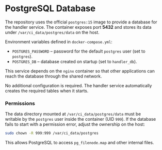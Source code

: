 # PostgreSQL Database

The repository uses the official `postgres:15` image to provide a database for the handler service. The container exposes port **5432** and stores its data under `/var/ci_data/postgres/data` on the host.

Environment variables defined in `docker-compose.yml`:

- `POSTGRES_PASSWORD` – password for the default `postgres` user (set to `postgres`).
- `POSTGRES_DB` – database created on startup (set to `handler_db`).

This service depends on the `nginx` container so that other applications can reach the database through the shared network.

No additional configuration is required. The handler service automatically creates the required tables when it starts.

### Permissions

The data directory mounted at `/var/ci_data/postgres/data` must be writable by
the `postgres` user inside the container (UID `999`). If the database fails to
start with a permission error, adjust the ownership on the host:

```bash
sudo chown -R 999:999 /var/ci_data/postgres
```

This allows PostgreSQL to access `pg_filenode.map` and other internal files.

